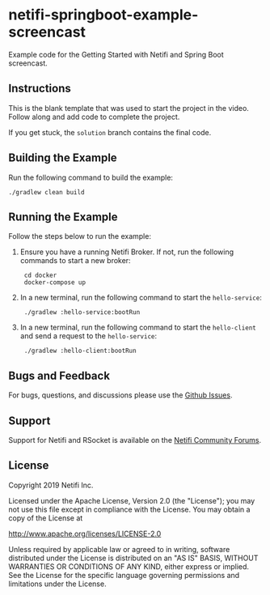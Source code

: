 # netifi-springboot-example-screencast
Example code for the Getting Started with Netifi and Spring Boot screencast.

## Instructions
This is the blank template that was used to start the project in the video. Follow along and add code to complete the
project. 

If you get stuck, the `solution` branch contains the final code.

## Building the Example
Run the following command to build the example:

    ./gradlew clean build
    
## Running the Example
Follow the steps below to run the example:

1. Ensure you have a running Netifi Broker. If not, run the following commands to start a new broker:

        cd docker
        docker-compose up
        
2. In a new terminal, run the following command to start the `hello-service`:

        ./gradlew :hello-service:bootRun
        
3. In a new terminal, run the following command to start the `hello-client` and send a request to the `hello-service`:

        ./gradlew :hello-client:bootRun

## Bugs and Feedback
For bugs, questions, and discussions please use the [Github Issues](https://github.com/gregwhitaker/netifi-springboot-example-screencast/issues).

## Support
Support for Netifi and RSocket is available on the [Netifi Community Forums](https://community.netifi.com).

## License
Copyright 2019 Netifi Inc.

Licensed under the Apache License, Version 2.0 (the "License");
you may not use this file except in compliance with the License.
You may obtain a copy of the License at

   http://www.apache.org/licenses/LICENSE-2.0

Unless required by applicable law or agreed to in writing, software
distributed under the License is distributed on an "AS IS" BASIS,
WITHOUT WARRANTIES OR CONDITIONS OF ANY KIND, either express or implied.
See the License for the specific language governing permissions and
limitations under the License.